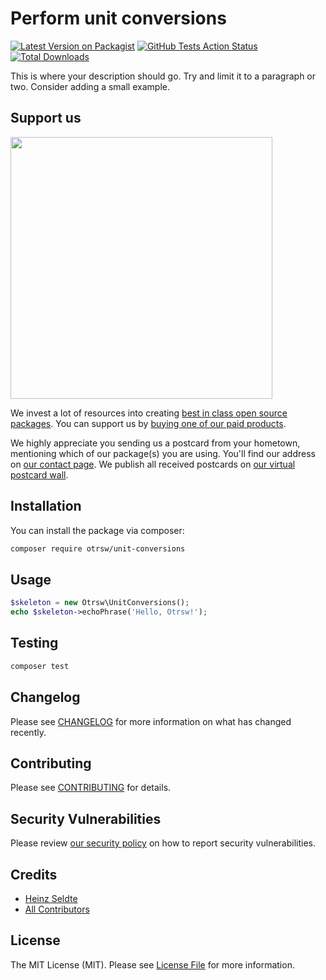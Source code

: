 # Perform unit conversions

[![Latest Version on Packagist](https://img.shields.io/packagist/v/otrsw/unit-conversions.svg?style=flat-square)](https://packagist.org/packages/otrsw/unit-conversions)
[![GitHub Tests Action Status](https://img.shields.io/github/workflow/status/otrsw/unit-conversions/Tests?label=tests)](https://github.com/otrsw/unit-conversions/actions?query=workflow%3ATests+branch%3Amaster)
[![Total Downloads](https://img.shields.io/packagist/dt/otrsw/unit-conversions.svg?style=flat-square)](https://packagist.org/packages/otrsw/unit-conversions)


This is where your description should go. Try and limit it to a paragraph or two. Consider adding a small example.

## Support us

[<img src="https://github-ads.s3.eu-central-1.amazonaws.com/package-skeleton-php.jpg?t=1" width="419px" />](https://spatie.be/github-ad-click/package-skeleton-php)

We invest a lot of resources into creating [best in class open source packages](https://spatie.be/open-source). You can support us by [buying one of our paid products](https://spatie.be/open-source/support-us).

We highly appreciate you sending us a postcard from your hometown, mentioning which of our package(s) you are using. You'll find our address on [our contact page](https://spatie.be/about-us). We publish all received postcards on [our virtual postcard wall](https://spatie.be/open-source/postcards).

## Installation

You can install the package via composer:

```bash
composer require otrsw/unit-conversions
```

## Usage

```php
$skeleton = new Otrsw\UnitConversions();
echo $skeleton->echoPhrase('Hello, Otrsw!');
```

## Testing

```bash
composer test
```

## Changelog

Please see [CHANGELOG](CHANGELOG.md) for more information on what has changed recently.

## Contributing

Please see [CONTRIBUTING](.github/CONTRIBUTING.md) for details.

## Security Vulnerabilities

Please review [our security policy](../../security/policy) on how to report security vulnerabilities.

## Credits

- [Heinz Seldte](https://github.com/otrsw)
- [All Contributors](../../contributors)

## License

The MIT License (MIT). Please see [License File](LICENSE.md) for more information.
